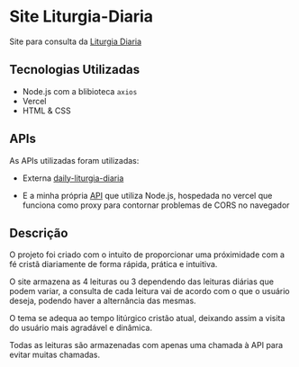 # Site Liturgia-Diaria
 Site para consulta da [Liturgia Diaria](https://ezequiellsantos.github.io/Liturgia-Diaria/)

## Tecnologias Utilizadas

  - Node.js com a blibioteca  `axios`
  - Vercel
  - HTML & CSS

## APIs

  As APIs utilizadas foram utilizadas:

  - Externa [daily-liturgia-diaria](https://liturgia.up.railway.app/)

  - E a minha própria [API](https://intermediary-api.vercel.app/api) que utiliza Node.js, hospedada no vercel que funciona como proxy para contornar problemas de CORS no navegador

## Descrição

  O projeto foi criado com o intuito de proporcionar uma próximidade com a fé cristã diariamente de forma rápida, prática e intuitiva.

O site armazena as 4 leituras ou 3 dependendo das leituras diárias que podem variar, a consulta de cada leitura vai de acordo com o que o usuário deseja, podendo haver a alternância das mesmas.

O tema se adequa ao tempo litúrgico cristão atual, deixando assim a visita do usuário mais agradável e dinâmica.

Todas as leituras são armazenadas com apenas uma chamada à API para evitar muitas chamadas.
